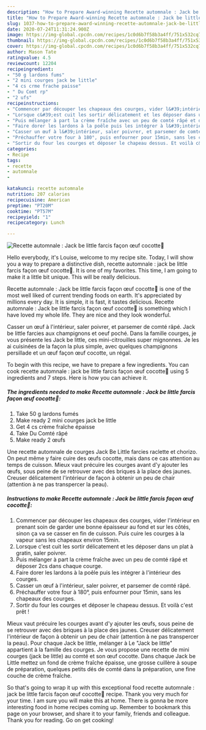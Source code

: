 ```yaml
---
description: "How to Prepare Award-winning Recette automnale : Jack be little farcis façon œuf cocotte🎃"
title: "How to Prepare Award-winning Recette automnale : Jack be little farcis façon œuf cocotte🎃"
slug: 1037-how-to-prepare-award-winning-recette-automnale-jack-be-little-farcis-facon-ouf-cocotte
date: 2020-07-24T11:31:24.900Z
image: https://img-global.cpcdn.com/recipes/1c0d6b7f58b3a4ff/751x532cq70/recette-automnale-jack-be-little-farcis-facon-oeuf-cocotte🎃-photo-principale-de-la-recette.jpg
thumbnail: https://img-global.cpcdn.com/recipes/1c0d6b7f58b3a4ff/751x532cq70/recette-automnale-jack-be-little-farcis-facon-oeuf-cocotte🎃-photo-principale-de-la-recette.jpg
cover: https://img-global.cpcdn.com/recipes/1c0d6b7f58b3a4ff/751x532cq70/recette-automnale-jack-be-little-farcis-facon-oeuf-cocotte🎃-photo-principale-de-la-recette.jpg
author: Mason Tate
ratingvalue: 4.5
reviewcount: 12204
recipeingredient:
- "50 g lardons fums"
- "2 mini courges jack be little"
- "4 cs crme frache paisse"
- " Du Comt rp"
- "2 ufs"
recipeinstructions:
- "Commencer par découper les chapeaux des courges, vider l&#39;intérieur en prenant soin de garder une bonne épaisseur au fond et sur les côtés, sinon ça va se casser en fin de cuisson. Puis cuire les courges à la vapeur sans les chapeaux environ 15min."
- "Lorsque c&#39;est cuit les sortir délicatement et les déposer dans un plat à gratin, saler poivrer."
- "Puis mélanger à part la crème fraîche avec un peu de comté râpé et déposer 2cs dans chaque courge."
- "Faire dorer les lardons à la poêle puis les intégrer à l&#39;intérieur des courges."
- "Casser un œuf à l&#39;intérieur, saler poivrer, et parsemer de comté râpé."
- "Préchauffer votre four à 180°, puis enfourner pour 15min, sans les chapeaux des courges."
- "Sortir du four les courges et déposer le chapeau dessus. Et voilà c&#39;est prêt !"
categories:
- Recipe
tags:
- recette
- automnale
- 

katakunci: recette automnale  
nutrition: 207 calories
recipecuisine: American
preptime: "PT20M"
cooktime: "PT57M"
recipeyield: "1"
recipecategory: Lunch

---
```



![Recette automnale : Jack be little farcis façon œuf cocotte🎃](https://img-global.cpcdn.com/recipes/1c0d6b7f58b3a4ff/751x532cq70/recette-automnale-jack-be-little-farcis-facon-oeuf-cocotte🎃-photo-principale-de-la-recette.jpg)

Hello everybody, it's Louise, welcome to my recipe site. Today, I will show you a way to prepare a distinctive dish, recette automnale : jack be little farcis façon œuf cocotte🎃. It is one of my favorites. This time, I am going to make it a little bit unique. This will be really delicious.

Recette automnale : Jack be little farcis façon œuf cocotte🎃 is one of the most well liked of current trending foods on earth. It's appreciated by millions every day. It is simple, it is fast, it tastes delicious. Recette automnale : Jack be little farcis façon œuf cocotte🎃 is something which I have loved my whole life. They are nice and they look wonderful.

Casser un œuf à l&#39;intérieur, saler poivrer, et parsemer de comté râpé. Jack be little farcies aux champignons et oeuf poché. Dans la famille courges, je vous présente les Jack be little, ces mini-citrouilles super mignonnes. Je les ai cuisinées de la façon la plus simple, avec quelques champignons persillade et un œuf façon œuf cocotte, un régal.


To begin with this recipe, we have to prepare a few ingredients. You can cook recette automnale : jack be little farcis façon œuf cocotte🎃 using 5 ingredients and 7 steps. Here is how you can achieve it.

<!--inarticleads1-->

##### The ingredients needed to make Recette automnale : Jack be little farcis façon œuf cocotte🎃:

1. Take 50 g lardons fumés
1. Make ready 2 mini courges jack be little
1. Get 4 cs crème fraîche épaisse
1. Take  Du Comté râpé
1. Make ready 2 œufs


Une recette automnale de courges Jack Be Little farcies raclette et chorizo. On peut même y faire cuire des œufs cocotte, mais dans ce cas attention au temps de cuisson. Mieux vaut précuire les courges avant d&#39;y ajouter les œufs, sous peine de se retrouver avec des briques à la place des jaunes. Creuser délicatement l&#39;intérieur de façon à obtenir un peu de chair (attention à ne pas transpercer la peau). 

<!--inarticleads2-->

##### Instructions to make Recette automnale : Jack be little farcis façon œuf cocotte🎃:

1. Commencer par découper les chapeaux des courges, vider l&#39;intérieur en prenant soin de garder une bonne épaisseur au fond et sur les côtés, sinon ça va se casser en fin de cuisson. Puis cuire les courges à la vapeur sans les chapeaux environ 15min.
1. Lorsque c&#39;est cuit les sortir délicatement et les déposer dans un plat à gratin, saler poivrer.
1. Puis mélanger à part la crème fraîche avec un peu de comté râpé et déposer 2cs dans chaque courge.
1. Faire dorer les lardons à la poêle puis les intégrer à l&#39;intérieur des courges.
1. Casser un œuf à l&#39;intérieur, saler poivrer, et parsemer de comté râpé.
1. Préchauffer votre four à 180°, puis enfourner pour 15min, sans les chapeaux des courges.
1. Sortir du four les courges et déposer le chapeau dessus. Et voilà c&#39;est prêt !


Mieux vaut précuire les courges avant d&#39;y ajouter les œufs, sous peine de se retrouver avec des briques à la place des jaunes. Creuser délicatement l&#39;intérieur de façon à obtenir un peu de chair (attention à ne pas transpercer la peau). Pour chaque Jack be little, mélanger à Le &#34;Jack be little&#34; appartient à la famille des courges. Je vous propose une recette de mini courges (jack be little) au comté et son œuf cocotte. Dans chaque Jack be Little mettez un fond de crème fraîche épaisse, une grosse cuillère à soupe de préparation, quelques petits dés de comté dans la préparation, une fine couche de crème fraîche. 

So that's going to wrap it up with this exceptional food recette automnale : jack be little farcis façon œuf cocotte🎃 recipe. Thank you very much for your time. I am sure you will make this at home. There is gonna be more interesting food in home recipes coming up. Remember to bookmark this page on your browser, and share it to your family, friends and colleague. Thank you for reading. Go on get cooking!
